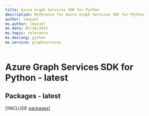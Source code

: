 ```yaml
---
title: Azure Graph Services SDK for Python
description: Reference for Azure Graph Services SDK for Python
author: lmazuel
ms.author: lmazuel
ms.data: 07/10/2023
ms.topic: reference
ms.devlang: python
ms.service: graphservices
---
```

# Azure Graph Services SDK for Python - latest
## Packages - latest
[!INCLUDE [packages](graph-services-index.md)]